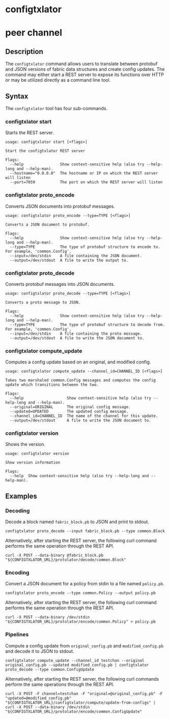 configtxlator
=============

# peer channel

## Description

The `configtxlator` command allows users to translate between protobuf and JSON
versions of fabric data structures and create config updates.  The command may
either start a REST server to expose its functions over HTTP or may be utilized
directly as a command line tool.

## Syntax

The `configtxlator` tool has four sub-commands.

### configtxlator start

Starts the REST server.

```
usage: configtxlator start [<flags>]

Start the configtxlator REST server

Flags:
  --help                Show context-sensitive help (also try --help-long and --help-man).
  --hostname="0.0.0.0"  The hostname or IP on which the REST server will listen
  --port=7059           The port on which the REST server will listen
```

### configtxlator proto_encode

Converts JSON documents into protobuf messages.

```
usage: configtxlator proto_encode --type=TYPE [<flags>]

Converts a JSON document to protobuf.

Flags:
  --help                Show context-sensitive help (also try --help-long and --help-man).
  --type=TYPE           The type of protobuf structure to encode to. For example, 'common.Config'.
  --input=/dev/stdin    A file containing the JSON document.
  --output=/dev/stdout  A file to write the output to.
```

### configtxlator proto_decode

Converts protobuf messages into JSON documents.

```
usage: configtxlator proto_decode --type=TYPE [<flags>]

Converts a proto message to JSON.

Flags:
  --help                Show context-sensitive help (also try --help-long and --help-man).
  --type=TYPE           The type of protobuf structure to decode from. For example, 'common.Config'.
  --input=/dev/stdin    A file containing the proto message.
  --output=/dev/stdout  A file to write the JSON document to.
```

### configtxlator compute_update

Computes a config update based on an original, and modified config.

```
usage: configtxlator compute_update --channel_id=CHANNEL_ID [<flags>]

Takes two marshaled common.Config messages and computes the config update which transitions between the two.

Flags:
  --help                   Show context-sensitive help (also try --help-long and --help-man).
  --original=ORIGINAL      The original config message.
  --updated=UPDATED        The updated config message.
  --channel_id=CHANNEL_ID  The name of the channel for this update.
  --output=/dev/stdout     A file to write the JSON document to.
```

### configtxlator version

Shows the version.

```
usage: configtxlator version

Show version information

Flags:
  --help  Show context-sensitive help (also try --help-long and --help-man).
```

## Examples

### Decoding

Decode a block named `fabric_block.pb` to JSON and print to stdout.

```
configtxlator proto_decode --input fabric_block.pb --type common.Block
```

Alternatively, after starting the REST server, the following curl command
performs the same operation through the REST API.

```
curl -X POST --data-binary @fabric_block.pb "${CONFIGTXLATOR_URL}/protolator/decode/common.Block"
```

### Encoding

Convert a JSON document for a policy from stdin to a file named `policy.pb`.

```
configtxlator proto_encode --type common.Policy --output policy.pb
```

Alternatively, after starting the REST server, the following curl command
performs the same operation through the REST API.

```
curl -X POST --data-binary /dev/stdin "${CONFIGTXLATOR_URL}/protolator/encode/common.Policy" > policy.pb
```

### Pipelines

Compute a config update from `original_config.pb` and `modified_config.pb` and decode it to JSON to stdout.

```
configtxlator compute_update --channel_id testchan --original original_config.pb --updated modified_config.pb | configtxlator proto_decode --type common.ConfigUpdate
```

Alternatively, after starting the REST server, the following curl commands
perform the same operations through the REST API.

```
curl -X POST -F channel=testchan -F "original=@original_config.pb" -F "updated=@modified_config.pb" "${CONFIGTXLATOR_URL}/configtxlator/compute/update-from-configs" | curl -X POST --data-binary /dev/stdin "${CONFIGTXLATOR_URL}/protolator/encode/common.ConfigUpdate"
```
